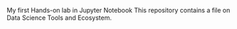 My first Hands-on lab in Jupyter Notebook
This repository contains a file on Data Science Tools and Ecosystem.
